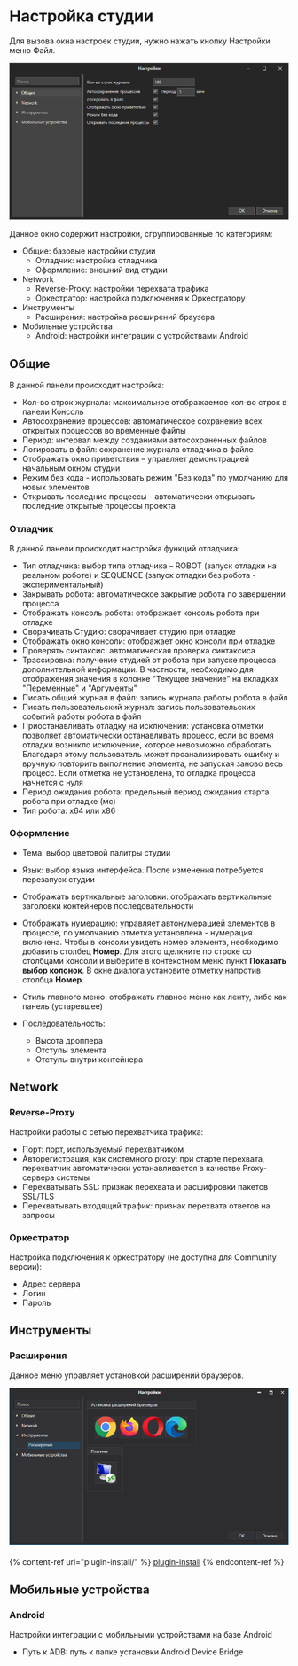 # Настройка студии

Для вызова окна настроек студии, нужно нажать кнопку Настройки меню Файл.

![](<../../.gitbook/assets/image (668).png>)

Данное окно содержит настройки, сгруппированные по категориям:

* Общие: базовые настройки студии
  * Отладчик: настройка отладчика
  * Оформление: внешний вид студии
* Network
  * Reverse-Proxy: настройки перехвата трафика
  * Оркестратор: настройка подключения к Оркестратору
* Инструменты
  * Расширения: настройка расширений браузера
* Мобильные устройства
  * Android: настройки интеграции с устройствами Android

## Общие

В данной панели происходит настройка:

* Кол-во строк журнала: максимальное отображаемое кол-во строк в панели Консоль
* Автосохранение процессов: автоматическое сохранение всех открытых процессов во временные файлы
* Период: интервал между созданиями автосохраненных файлов
* Логировать в файл: сохранение журнала отладчика в файле
* Отображать окно приветствия – управляет демонстрацией начальным окном студии
* Режим без кода - использовать режим "Без кода" по умолчанию для новых элементов
* Открывать последние процессы - автоматически открывать последние открытые процессы проекта

### Отладчик

В данной панели происходит настройка функций отладчика:

* Тип отладчика: выбор типа отладчика – ROBOT (запуск отладки на реальном роботе) и SEQUENCE (запуск отладки без робота - экспериментальный)
* Закрывать робота: автоматическое закрытие робота по завершении процесса
* Отображать консоль робота: отображает консоль робота при отладке
* Сворачивать Студию: сворачивает студию при отладке
* Отображать окно консоли: отображает окно консоли при отладке
* Проверять синтаксис: автоматическая проверка синтаксиса
* Трассировка: получение студией от робота при запуске процесса дополнительной информации. В частности, необходимо для отображения значения в колонке "Текущее значение" на вкладках "Переменные" и "Аргументы" 
* Писать общий журнал в файл: запись журнала работы робота в файл
* Писать пользовательский журнал: запись пользовательских событий работы робота в файл
* Приостанавливать отладку на исключении: установка отметки позволяет автоматически останавливать процесс, если во время отладки возникло исключение, которое невозможно обработать. Благодаря этому пользователь может проанализировать ошибку и вручную повторить выполнение элемента, не запуская заново весь процесс. Если отметка не установлена, то отладка процесса начнется с нуля
* Период ожидания робота: предельный период ожидания старта робота при отладке (мс)
* Тип робота: x64 или x86&#x20;

### Оформление

* Тема: выбор цветовой палитры студии
* Язык: выбор языка интерфейса. После изменения потребуется перезапуск студии
* Отображать вертикальные заголовки: отображать вертикальные заголовки контейнеров последовательности
* Отображать нумерацию: управляет автонумерацией элементов в процессе, по умолчанию отметка установлена - нумерация включена. Чтобы в консоли увидеть номер элемента, необходимо добавить столбец **Номер**. Для этого щелкните по строке со столбцами консоли и выберите в контекстном меню пункт **Показать выбор колонок**. В окне диалога установите отметку напротив столбца **Номер**. 

* Стиль главного меню: отображать главное меню как ленту, либо как панель (устаревшее)
* Последовательность:
  * Высота дроппера
  * Отступы элемента
  * Отступы внутри контейнера

## Network

### Reverse-Proxy

Настройки работы с сетью перехватчика трафика:

* Порт: порт, используемый перехватчиком
* Авторегистрация, как системного proxy: при старте перехвата, перехватчик автоматически устанавливается в качестве Proxy-сервера системы
* Перехватывать SSL: признак перехвата и расшифровки пакетов SSL/TLS
* Перехватывать входящий трафик: признак перехвата ответов на запросы

### Оркестратор

Настройка подключения к оркестратору (не доступна для Community версии):

* Адрес сервера
* Логин
* Пароль

## Инструменты

### Расширения

Данное меню управляет установкой расширений браузеров.

![](<../../.gitbook/assets/image (700).png>)

####

{% content-ref url="plugin-install/" %}
[plugin-install](plugin-install/)
{% endcontent-ref %}

## Мобильные устройства

### Android

Настройки интеграции с мобильными устройствами на базе Android

* Путь к ADB: путь к папке установки Android Device Bridge

